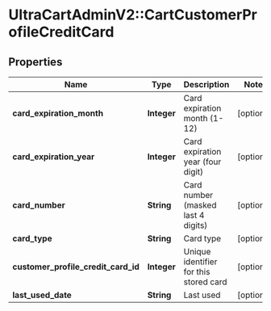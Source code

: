 # UltraCartAdminV2::CartCustomerProfileCreditCard

## Properties
Name | Type | Description | Notes
------------ | ------------- | ------------- | -------------
**card_expiration_month** | **Integer** | Card expiration month (1-12) | [optional] 
**card_expiration_year** | **Integer** | Card expiration year (four digit) | [optional] 
**card_number** | **String** | Card number (masked last 4 digits) | [optional] 
**card_type** | **String** | Card type | [optional] 
**customer_profile_credit_card_id** | **Integer** | Unique identifier for this stored card | [optional] 
**last_used_date** | **String** | Last used | [optional] 


